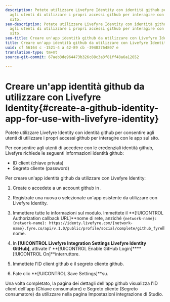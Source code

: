 ```yaml
---
description: Potete utilizzare Livefyre Identity con identità github per consentire
  agli utenti di utilizzare i propri accessi github per interagire con le app sul
  sito.
seo-description: Potete utilizzare Livefyre Identity con identità github per consentire
  agli utenti di utilizzare i propri accessi github per interagire con le app sul
  sito.
seo-title: Creare un'app identità github da utilizzare con Livefyre Identity
title: Creare un'app identità github da utilizzare con Livefyre Identity
uuid: cf 56164 c -1521-4 a 42-89 cb -39483764807 e
translation-type: tm+mt
source-git-commit: 67aeb3de964473b326c88c3a3f81ff48a6a12652

---
```



# Creare un'app identità github da utilizzare con Livefyre Identity{#create-a-github-identity-app-for-use-with-livefyre-identity}

Potete utilizzare Livefyre Identity con identità github per consentire agli utenti di utilizzare i propri accessi github per interagire con le app sul sito.

Per consentire agli utenti di accedere con le credenziali identità github, Livefyre richiede le seguenti informazioni identità github:

* ID client (chiave privata)
* Segreto cliente (password)

Per creare un'app identità github da utilizzare con Livefyre Identity:

1. Create o accedete a un account github in [](https://github.com/settings/developers).
1. Registrate una nuova o selezionate un'app esistente da utilizzare con Livefyre Identity.
1. Immettere tutte le informazioni sul modulo. Immettete il **[!UICONTROL Authorization callback URL]**nome di rete, anziché `{network-name}: {network-name}: https://identy.livefyre.com/{network-name}.fyre.co/api/v.1.0/public/profile/social/complete/github_fyre`il nome.

1. In **[!UICONTROL Livefyre Integration Settings Livefyre Identity GitHub]**, attivate l' **[!UICONTROL Enable GitHub Login]****[!UICONTROL On]**interruttore.

1. Immettete l'ID client github e il segreto cliente github.
1. Fate clic **[!UICONTROL Save Settings]**su.

Una volta completato, la pagina dei dettagli dell'app github visualizza l'ID client dell'app (Chiave consumatore) e Segreto cliente (Segreto consumatore) da utilizzare nella pagina Impostazioni integrazione di Studio.
